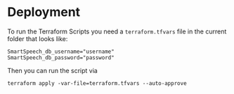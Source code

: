 # Deployment

To run the Terraform Scripts you need a `terraform.tfvars` file in the current folder that looks like:

```shell
SmartSpeech_db_username="username"
SmartSpeech_db_password="password"
```

Then you can run the script via

```shell
terraform apply -var-file=terraform.tfvars --auto-approve
```
